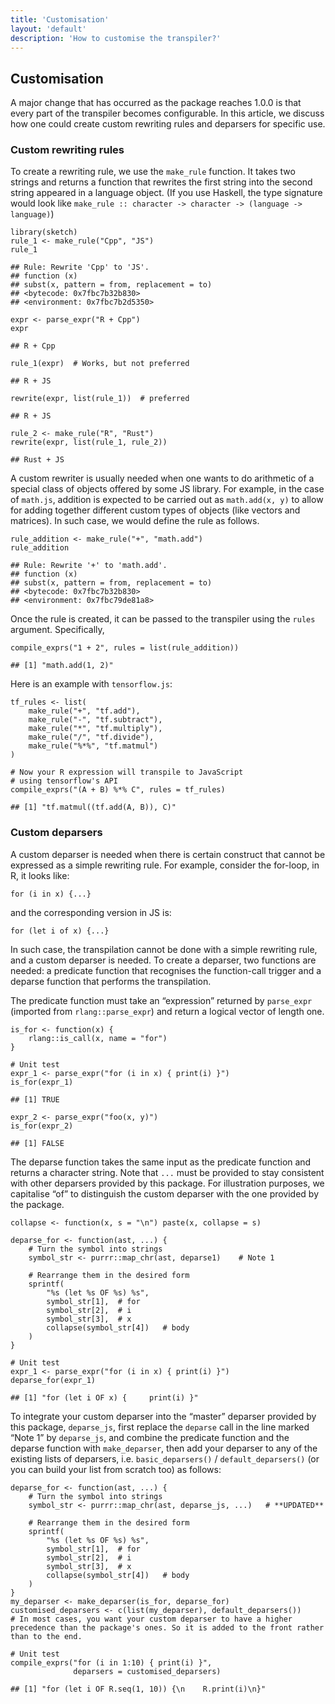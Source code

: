 ```yaml
---
title: 'Customisation'
layout: 'default'
description: 'How to customise the transpiler?'
---
```


Customisation
-------------

A major change that has occurred as the package reaches 1.0.0 is that
every part of the transpiler becomes configurable. In this article, we
discuss how one could create custom rewriting rules and deparsers for
specific use.

### Custom rewriting rules

To create a rewriting rule, we use the `make_rule` function. It takes
two strings and returns a function that rewrites the first string into
the second string appeared in a language object. (If you use Haskell,
the type signature would look like
`make_rule :: character -> character -> (language -> language)`)

    library(sketch)
    rule_1 <- make_rule("Cpp", "JS")
    rule_1

    ## Rule: Rewrite 'Cpp' to 'JS'.
    ## function (x) 
    ## subst(x, pattern = from, replacement = to)
    ## <bytecode: 0x7fbc7b32b830>
    ## <environment: 0x7fbc7b2d5350>

    expr <- parse_expr("R + Cpp")
    expr

    ## R + Cpp

    rule_1(expr)  # Works, but not preferred

    ## R + JS

    rewrite(expr, list(rule_1))  # preferred

    ## R + JS

    rule_2 <- make_rule("R", "Rust")
    rewrite(expr, list(rule_1, rule_2))

    ## Rust + JS

A custom rewriter is usually needed when one wants to do arithmetic of a
special class of objects offered by some JS library. For example, in the
case of `math.js`, addition is expected to be carried out as
`math.add(x, y)` to allow for adding together different custom types of
objects (like vectors and matrices). In such case, we would define the
rule as follows.

    rule_addition <- make_rule("+", "math.add")
    rule_addition

    ## Rule: Rewrite '+' to 'math.add'.
    ## function (x) 
    ## subst(x, pattern = from, replacement = to)
    ## <bytecode: 0x7fbc7b32b830>
    ## <environment: 0x7fbc79de81a8>

Once the rule is created, it can be passed to the transpiler using the
`rules` argument. Specifically,

    compile_exprs("1 + 2", rules = list(rule_addition))

    ## [1] "math.add(1, 2)"

Here is an example with `tensorflow.js`:

    tf_rules <- list(
        make_rule("+", "tf.add"),
        make_rule("-", "tf.subtract"),
        make_rule("*", "tf.multiply"),
        make_rule("/", "tf.divide"),
        make_rule("%*%", "tf.matmul")
    )

    # Now your R expression will transpile to JavaScript
    # using tensorflow's API
    compile_exprs("(A + B) %*% C", rules = tf_rules)

    ## [1] "tf.matmul((tf.add(A, B)), C)"

### Custom deparsers

A custom deparser is needed when there is certain construct that cannot
be expressed as a simple rewriting rule. For example, consider the
for-loop, in R, it looks like:

    for (i in x) {...}

and the corresponding version in JS is:

    for (let i of x) {...}

In such case, the transpilation cannot be done with a simple rewriting
rule, and a custom deparser is needed. To create a deparser, two
functions are needed: a predicate function that recognises the
function-call trigger and a deparse function that performs the
transpilation.

The predicate function must take an “expression” returned by
`parse_expr` (imported from `rlang::parse_expr`) and return a logical
vector of length one.

    is_for <- function(x) {
        rlang::is_call(x, name = "for")
    }

    # Unit test
    expr_1 <- parse_expr("for (i in x) { print(i) }")
    is_for(expr_1)

    ## [1] TRUE

    expr_2 <- parse_expr("foo(x, y)")
    is_for(expr_2)

    ## [1] FALSE

The deparse function takes the same input as the predicate function and
returns a character string. Note that `...` must be provided to stay
consistent with other deparsers provided by this package. For
illustration purposes, we capitalise “of” to distinguish the custom
deparser with the one provided by the package.

    collapse <- function(x, s = "\n") paste(x, collapse = s)

    deparse_for <- function(ast, ...) {
        # Turn the symbol into strings
        symbol_str <- purrr::map_chr(ast, deparse1)    # Note 1
        
        # Rearrange them in the desired form
        sprintf(
            "%s (let %s OF %s) %s", 
            symbol_str[1],  # for
            symbol_str[2],  # i
            symbol_str[3],  # x
            collapse(symbol_str[4])   # body
        )
    }

    # Unit test
    expr_1 <- parse_expr("for (i in x) { print(i) }")
    deparse_for(expr_1)

    ## [1] "for (let i OF x) {     print(i) }"

To integrate your custom deparser into the “master” deparser provided by
this package, `deparse_js`, first replace the `deparse` call in the line
marked “Note 1” by `deparse_js`, and combine the predicate function and
the deparse function with `make_deparser`, then add your deparser to any
of the existing lists of deparsers, i.e. `basic_deparsers()` /
`default_deparsers()` (or you can build your list from scratch too) as
follows:

    deparse_for <- function(ast, ...) {
        # Turn the symbol into strings
        symbol_str <- purrr::map_chr(ast, deparse_js, ...)   # **UPDATED**

        # Rearrange them in the desired form
        sprintf(
            "%s (let %s OF %s) %s", 
            symbol_str[1],  # for
            symbol_str[2],  # i
            symbol_str[3],  # x
            collapse(symbol_str[4])   # body
        )
    }
    my_deparser <- make_deparser(is_for, deparse_for)
    customised_deparsers <- c(list(my_deparser), default_deparsers())
    # In most cases, you want your custom deparser to have a higher precedence than the package's ones. So it is added to the front rather than to the end.

    # Unit test
    compile_exprs("for (i in 1:10) { print(i) }", 
                  deparsers = customised_deparsers)

    ## [1] "for (let i OF R.seq(1, 10)) {\n    R.print(i)\n}"

